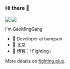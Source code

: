 ### Hi there 👋
<a href="https://github.com/anuraghazra/github-readme-stats">
  <img align="center" src="https://github-readme-stats.vercel.app/api?username=gmg0829&count_private=true&show_icons=true&include_all_commits=true&hide_border=true&hide_title=true" />
</a>
<a href="https://github.com/anuraghazra/github-readme-stats">
  <img align="center" src="https://github-readme-stats.vercel.app/api/top-langs/?username=gmg0829&langs_count=3&hide_title=true&hide_border=true" />
</a>

I'm GaoMingGang 

- 🍒 Developer at bangsun
- 📍 北京
- 🍑 博客：「Fighting」

More details on [fighting.plus](http://www.fighting.plus/).
